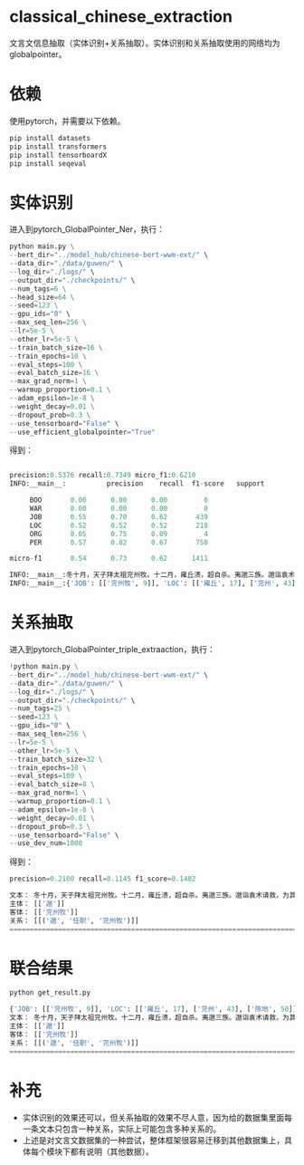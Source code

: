 # classical_chinese_extraction
文言文信息抽取（实体识别+关系抽取）。实体识别和关系抽取使用的网络均为globalpointer。

# 依赖

使用pytorch，并需要以下依赖。

```python
pip install datasets
pip install transformers
pip install tensorboardX
pip install seqeval
```

# 实体识别

进入到pytorch_GlobalPointer_Ner，执行：

```python
python main.py \
--bert_dir="../model_hub/chinese-bert-wwm-ext/" \
--data_dir="./data/guwen/" \
--log_dir="./logs/" \
--output_dir="./checkpoints/" \
--num_tags=6 \
--head_size=64 \
--seed=123 \
--gpu_ids="0" \
--max_seq_len=256 \
--lr=5e-5 \
--other_lr=5e-5 \
--train_batch_size=16 \
--train_epochs=10 \
--eval_steps=100 \
--eval_batch_size=16 \
--max_grad_norm=1 \
--warmup_proportion=0.1 \
--adam_epsilon=1e-8 \
--weight_decay=0.01 \
--dropout_prob=0.3 \
--use_tensorboard="False" \
--use_efficient_globalpointer="True"
```

得到：

```python

precision:0.5376 recall:0.7349 micro_f1:0.6210
INFO:__main__:          precision    recall  f1-score   support

     BOO       0.00      0.00      0.00         0
     WAR       0.00      0.00      0.00         0
     JOB       0.55      0.70      0.62       439
     LOC       0.52      0.52      0.52       218
     ORG       0.05      0.75      0.09         4
     PER       0.57      0.82      0.67       750

micro-f1       0.54      0.73      0.62      1411

INFO:__main__:冬十月，天子拜太祖兖州牧。十二月，雍丘溃，超自杀。夷邈三族。邈诣袁术请救，为其众所杀，兖州平，遂东略陈地。
INFO:__main__:{'JOB': [['兖州牧', 9]], 'LOC': [['雍丘', 17], ['兖州', 43], ['陈地', 50]], 'PER': [['天子', 4], ['太祖', 7], ['超', 21], ['邈', 26], ['邈', 30], ['袁术', 32]]}
```

# 关系抽取

进入到pytorch_GlobalPointer_triple_extraaction，执行：

```python
!python main.py \
--bert_dir="../model_hub/chinese-bert-wwm-ext/" \
--data_dir="./data/guwen/" \
--log_dir="./logs/" \
--output_dir="./checkpoints/" \
--num_tags=25 \
--seed=123 \
--gpu_ids="0" \
--max_seq_len=256 \
--lr=5e-5 \
--other_lr=5e-5 \
--train_batch_size=32 \
--train_epochs=10 \
--eval_steps=100 \
--eval_batch_size=8 \
--max_grad_norm=1 \
--warmup_proportion=0.1 \
--adam_epsilon=1e-8 \
--weight_decay=0.01 \
--dropout_prob=0.3 \
--use_tensorboard="False" \
--use_dev_num=1000
```

得到：

```python
precision=0.2100 recall=0.1145 f1_score=0.1482

文本： 冬十月，天子拜太祖兖州牧。十二月，雍丘溃，超自杀。夷邈三族。邈诣袁术请救，为其众所杀，兖州平，遂东略陈地。
主体： [['邈']]
客体： [['兖州牧']]
关系： [[('邈', '任职', '兖州牧')]]
====================================================================================================
```

# 联合结果

```python
python get_result.py

{'JOB': [['兖州牧', 9]], 'LOC': [['雍丘', 17], ['兖州', 43], ['陈地', 50]], 'PER': [['天子', 4], ['太祖', 7], ['超', 21], ['邈', 26], ['邈', 30], ['袁术', 32]]}
文本： 冬十月，天子拜太祖兖州牧。十二月，雍丘溃，超自杀。夷邈三族。邈诣袁术请救，为其众所杀，兖州平，遂东略陈地。
主体： [['邈']]
客体： [['兖州牧']]
关系： [[('邈', '任职', '兖州牧')]]
====================================================================================================
```

# 补充

- 实体识别的效果还可以，但关系抽取的效果不尽人意，因为给的数据集里面每一条文本只包含一种关系，实际上可能包含多种关系的。
- 上述是对文言文数据集的一种尝试，整体框架很容易迁移到其他数据集上，具体每个模块下都有说明（其他数据）。
